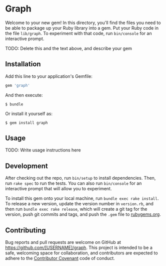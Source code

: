 # Graph

Welcome to your new gem! In this directory, you'll find the files you need to be able to package up your Ruby library into a gem. Put your Ruby code in the file `lib/graph`. To experiment with that code, run `bin/console` for an interactive prompt.

TODO: Delete this and the text above, and describe your gem

## Installation

Add this line to your application's Gemfile:

```ruby
gem 'graph'
```

And then execute:

    $ bundle

Or install it yourself as:

    $ gem install graph

## Usage

TODO: Write usage instructions here

## Development

After checking out the repo, run `bin/setup` to install dependencies. Then, run `rake spec` to run the tests. You can also run `bin/console` for an interactive prompt that will allow you to experiment.

To install this gem onto your local machine, run `bundle exec rake install`. To release a new version, update the version number in `version.rb`, and then run `bundle exec rake release`, which will create a git tag for the version, push git commits and tags, and push the `.gem` file to [rubygems.org](https://rubygems.org).

## Contributing

Bug reports and pull requests are welcome on GitHub at https://github.com/[USERNAME]/graph. This project is intended to be a safe, welcoming space for collaboration, and contributors are expected to adhere to the [Contributor Covenant](http://contributor-covenant.org) code of conduct.

